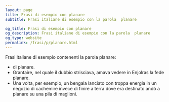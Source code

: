 ```yaml
---
layout: page
title: Frasi di esempio con planare 
subtitle: Frasi italiane di esempio con la parola  planare

og_title: Frasi di esempio con planare 
og_description: Frasi italiane di esempio con la parola  planare
og_type: website
permalink: /frasi/p/planare.html
---
```


Frasi italiane di esempio contenenti la parola planare:


- di planare.
- Grantaire, nel quale il dubbio strisciava, amava vedere in Enjolras la fede planare.
- Una volta, per esempio, un bengala lanciato con troppa energia in un negozio di cachemire invece di finire a terra dove era destinato andò a planare su una pila di maglioni.
